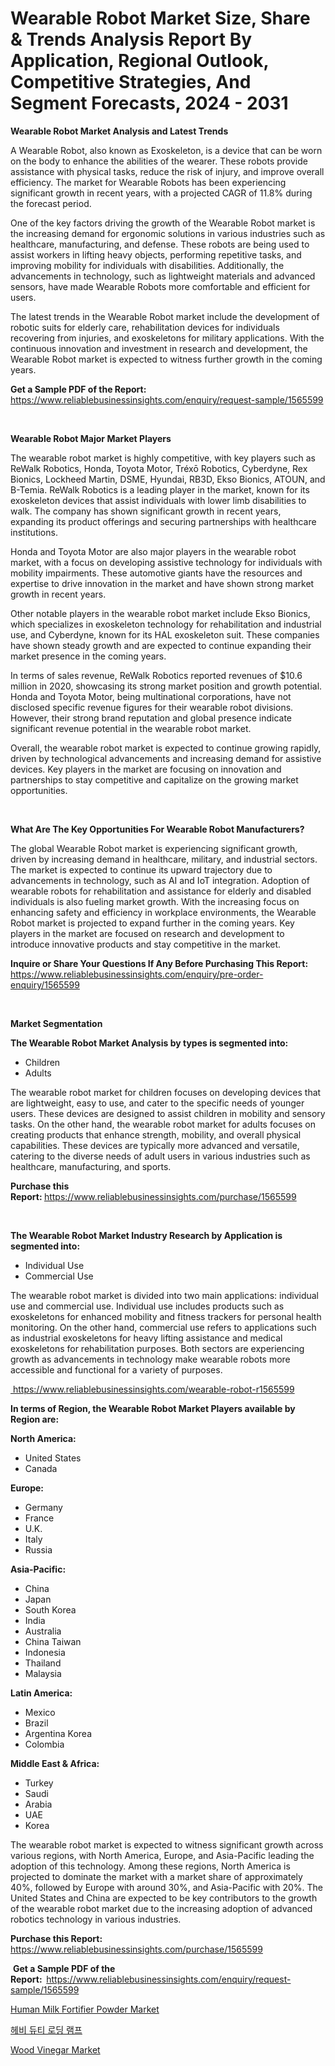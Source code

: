 <p><h1>Wearable Robot Market Size, Share & Trends Analysis Report By Application, Regional Outlook, Competitive Strategies, And Segment Forecasts, 2024 - 2031</h1></p><p><strong>Wearable Robot Market Analysis and Latest Trends</strong></p>
<p><p>A Wearable Robot, also known as Exoskeleton, is a device that can be worn on the body to enhance the abilities of the wearer. These robots provide assistance with physical tasks, reduce the risk of injury, and improve overall efficiency. The market for Wearable Robots has been experiencing significant growth in recent years, with a projected CAGR of 11.8% during the forecast period.</p><p>One of the key factors driving the growth of the Wearable Robot market is the increasing demand for ergonomic solutions in various industries such as healthcare, manufacturing, and defense. These robots are being used to assist workers in lifting heavy objects, performing repetitive tasks, and improving mobility for individuals with disabilities. Additionally, the advancements in technology, such as lightweight materials and advanced sensors, have made Wearable Robots more comfortable and efficient for users.</p><p>The latest trends in the Wearable Robot market include the development of robotic suits for elderly care, rehabilitation devices for individuals recovering from injuries, and exoskeletons for military applications. With the continuous innovation and investment in research and development, the Wearable Robot market is expected to witness further growth in the coming years.</p></p>
<p><strong>Get a Sample PDF of the Report:&nbsp;</strong> <a href="https://www.reliablebusinessinsights.com/enquiry/request-sample/1565599">https://www.reliablebusinessinsights.com/enquiry/request-sample/1565599</a></p>
<p>&nbsp;</p>
<p><strong>Wearable Robot Major Market Players</strong></p>
<p><p>The wearable robot market is highly competitive, with key players such as ReWalk Robotics, Honda, Toyota Motor, Tréx​​ō Robotics, Cyberdyne, Rex Bionics, Lockheed Martin, DSME, Hyundai, RB3D, Ekso Bionics, ATOUN, and B-Temia. ReWalk Robotics is a leading player in the market, known for its exoskeleton devices that assist individuals with lower limb disabilities to walk. The company has shown significant growth in recent years, expanding its product offerings and securing partnerships with healthcare institutions.</p><p>Honda and Toyota Motor are also major players in the wearable robot market, with a focus on developing assistive technology for individuals with mobility impairments. These automotive giants have the resources and expertise to drive innovation in the market and have shown strong market growth in recent years.</p><p>Other notable players in the wearable robot market include Ekso Bionics, which specializes in exoskeleton technology for rehabilitation and industrial use, and Cyberdyne, known for its HAL exoskeleton suit. These companies have shown steady growth and are expected to continue expanding their market presence in the coming years.</p><p>In terms of sales revenue, ReWalk Robotics reported revenues of $10.6 million in 2020, showcasing its strong market position and growth potential. Honda and Toyota Motor, being multinational corporations, have not disclosed specific revenue figures for their wearable robot divisions. However, their strong brand reputation and global presence indicate significant revenue potential in the wearable robot market.</p><p>Overall, the wearable robot market is expected to continue growing rapidly, driven by technological advancements and increasing demand for assistive devices. Key players in the market are focusing on innovation and partnerships to stay competitive and capitalize on the growing market opportunities.</p></p>
<p>&nbsp;</p>
<p><strong>What Are The Key Opportunities For Wearable Robot Manufacturers?</strong></p>
<p><p>The global Wearable Robot market is experiencing significant growth, driven by increasing demand in healthcare, military, and industrial sectors. The market is expected to continue its upward trajectory due to advancements in technology, such as AI and IoT integration. Adoption of wearable robots for rehabilitation and assistance for elderly and disabled individuals is also fueling market growth. With the increasing focus on enhancing safety and efficiency in workplace environments, the Wearable Robot market is projected to expand further in the coming years. Key players in the market are focused on research and development to introduce innovative products and stay competitive in the market.</p></p>
<p><strong>Inquire or Share Your Questions If Any Before Purchasing This Report:</strong> <a href="https://www.reliablebusinessinsights.com/enquiry/pre-order-enquiry/1565599">https://www.reliablebusinessinsights.com/enquiry/pre-order-enquiry/1565599</a></p>
<p>&nbsp;</p>
<p><strong>Market Segmentation</strong></p>
<p><strong>The Wearable Robot Market Analysis by types is segmented into:</strong></p>
<p><ul><li>Children</li><li>Adults</li></ul></p>
<p><p>The wearable robot market for children focuses on developing devices that are lightweight, easy to use, and cater to the specific needs of younger users. These devices are designed to assist children in mobility and sensory tasks. On the other hand, the wearable robot market for adults focuses on creating products that enhance strength, mobility, and overall physical capabilities. These devices are typically more advanced and versatile, catering to the diverse needs of adult users in various industries such as healthcare, manufacturing, and sports.</p></p>
<p><strong>Purchase this Report:&nbsp;</strong><a href="https://www.reliablebusinessinsights.com/purchase/1565599">https://www.reliablebusinessinsights.com/purchase/1565599</a></p>
<p>&nbsp;</p>
<p><strong>The Wearable Robot Market Industry Research by Application is segmented into:</strong></p>
<p><ul><li>Individual Use</li><li>Commercial Use</li></ul></p>
<p><p>The wearable robot market is divided into two main applications: individual use and commercial use. Individual use includes products such as exoskeletons for enhanced mobility and fitness trackers for personal health monitoring. On the other hand, commercial use refers to applications such as industrial exoskeletons for heavy lifting assistance and medical exoskeletons for rehabilitation purposes. Both sectors are experiencing growth as advancements in technology make wearable robots more accessible and functional for a variety of purposes.</p></p>
<p><a href="https://www.reliablebusinessinsights.com/wearable-robot-r1565599">&nbsp;https://www.reliablebusinessinsights.com/wearable-robot-r1565599</a></p>
<p><strong>In terms of Region, the Wearable Robot Market Players available by Region are:</strong></p>
<p>
    <p> <strong> North America: </strong>
        <ul>
            <li>United States</li>
            <li>Canada</li>
        </ul>
        </p> 
    <p> <strong> Europe: </strong>
        <ul>
            <li>Germany</li>
            <li>France</li>
            <li>U.K.</li>
            <li>Italy</li>
            <li>Russia</li>
        </ul>
        </p> 
    <p> <strong> Asia-Pacific: </strong>
        <ul>
            <li>China</li>
            <li>Japan</li>
            <li>South Korea</li>
            <li>India</li>
            <li>Australia</li>
            <li>China Taiwan</li>
            <li>Indonesia</li>
            <li>Thailand</li>
            <li>Malaysia</li>
        </ul>
        </p> 
    <p> <strong> Latin America: </strong>
        <ul>
            <li>Mexico</li>
            <li>Brazil</li>
            <li>Argentina Korea</li>
            <li>Colombia</li>
        </ul>
        </p> 
    <p> <strong> Middle East & Africa: </strong>
        <ul>
            <li>Turkey</li>
            <li>Saudi</li>
            <li>Arabia</li>
            <li>UAE</li>
            <li>Korea</li>
        </ul>
    </p>
    </p>
<p><p>The wearable robot market is expected to witness significant growth across various regions, with North America, Europe, and Asia-Pacific leading the adoption of this technology. Among these regions, North America is projected to dominate the market with a market share of approximately 40%, followed by Europe with around 30%, and Asia-Pacific with 20%. The United States and China are expected to be key contributors to the growth of the wearable robot market due to the increasing adoption of advanced robotics technology in various industries.</p></p>
<p><strong>Purchase this Report: </strong><a href="https://www.reliablebusinessinsights.com/purchase/1565599">https://www.reliablebusinessinsights.com/purchase/1565599</a></p>
<p>&nbsp;<strong>Get a Sample PDF of the Report:&nbsp;&nbsp;</strong><a href="https://www.reliablebusinessinsights.com/enquiry/request-sample/1565599">https://www.reliablebusinessinsights.com/enquiry/request-sample/1565599</a></p>
<p><strong></strong></p>
<p><p><a href="https://github.com/JeanneSawayn2023/Market-Research-Report-List-1/blob/main/human-milk-fortifier-powder-market.md">Human Milk Fortifier Powder Market</a></p><p><a href="https://github.com/shade463/Market-Research-Report-List-1/blob/main/5016607163781.md">헤비 듀티 로딩 램프</a></p><p><a href="https://github.com/mdmisese/Market-Research-Report-List-1/blob/main/wood-vinegar-market.md">Wood Vinegar Market</a></p></p>